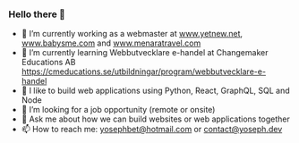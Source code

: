 ### Hello there 👋

- 🔭 I’m currently working as a webmaster at www.yetnew.net, www.babysme.com and www.menaratravel.com
- 🌱 I’m currently learning Webbutvecklare e-handel at Changemaker Educations AB https://cmeducations.se/utbildningar/program/webbutvecklare-e-handel
- 👯 I like to build web applications using Python, React, GraphQL, SQL and Node
- 🤔 I’m looking for a job opportunity (remote or onsite)
- 💬 Ask me about how we can build websites or web applications together
- 📫 How to reach me: yosephbet@hotmail.com or contact@yoseph.dev

